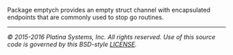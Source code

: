 Package emptych provides an empty struct channel with encapsulated endpoints
that are commonly used to stop go routines.

---

*&copy; 2015-2016 Platina Systems, Inc. All rights reserved.
Use of this source code is governed by this BSD-style [LICENSE].*

[LICENSE]: ../LICENSE
